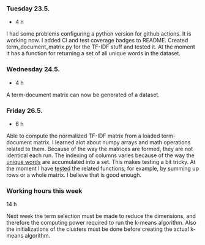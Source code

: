 ### Tuesday 23.5.
- 4 h

I had some problems configuring a python version for github actions. It is working now. I added CI and test coverage badges to README. Created term_document_matrix.py for the TF-IDF stuff and tested it. At the moment it has a function for returning a set of all unique words in the dataset.

### Wednesday 24.5.
- 4 h

A term-document matrix can now be generated of a dataset.

### Friday 26.5.
- 6 h

Able to compute the normalized TF-IDF matrix from a loaded term-document matrix. I learned alot about numpy arrays and math operations related to them. Because of the way the matrices are formed, they are not identical each run. The indexing of columns varies because of the way the [unique words](https://vscode.dev/github/samusyrjanen/sortext/blob/main/src/term_document_matrix.py#L19) are accumulated into a set. This makes testing a bit tricky. At the moment I have [tested](https://vscode.dev/github/samusyrjanen/sortext/blob/main/src/tests/term_document_matrix_test.py#L17) the related functions, for example, by summing up rows or a whole matrix. I believe that is good enough.

### Working hours this week
14 h

Next week the term selection must be made to reduce the dimensions, and therefore the computing power required to run the k-means algorithm. Also the initializations of the clusters must be done before creating the actual k-means algorithm.